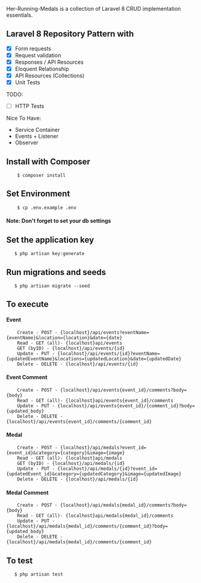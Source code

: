 Her-Running-Medals is a collection of Laravel 8 CRUD implementation essentials.

## Laravel 8 Repository Pattern with

- [x] Form requests <br>
- [x] Request validation <br>
- [x] Responses / API Resources <br>
- [x] Eloquent Relationship <br>
- [x] API Resources (Collections) <br>
- [x] Unit Tests

TODO:

- [ ] HTTP Tests

Nice To Have:

- Service Container 
- Events + Listener
- Observer

## Install with Composer

```
    $ composer install
```

## Set Environment

```
    $ cp .env.example .env
```

#### Note: Don't forget to set your db settings

## Set the application key

```
   $ php artisan key:generate
```

## Run migrations and seeds

```
   $ php artisan migrate --seed
```

## To execute

#### Event

```
    Create - POST - {localhost}/api/events?eventName={eventName}&location={location}&date={date}
    Read - GET (all)- {localhost}api/events
    GET (byID) - {localhost}/api/events/{id}
    Update - PUT - {localhost}/api/events/{id}?eventName={updatedEventName}&locations={updatedLocation}&date={updatedDate}
    Delete - DELETE - {localhost}/api/events/{id}
```

#### Event Comment

```
    Create - POST - {localhost}/api/events{event_id}/comments?body={body}
    Read - GET (all)- {localhost}api/events{event_id}/comments
    Update - PUT - {localhost}/api/events{event_id}/{comment_id}?body={updated_body}
    Delete - DELETE - {localhost}/api/events{event_id}/comments/{comment_id}
```

#### Medal

```
    Create - POST - {localhost}/api/medals?event_id={event_id}&category={category}&image={image}
    Read - GET (all)- {localhost}api/medals
    GET (byID) - {localhost}/api/medals/{id}
    Update - PUT - {localhost}/api/medals/{id}?event_id={updatedEvent_id}&category={updatedCategory}&image={updatedImage}
    Delete - DELETE - {localhost}/api/medals/{id}
```

#### Medal Comment

```
    Create - POST - {localhost}/api/medals{medal_id}/comments?body={body}
    Read - GET (all)- {localhost}api/medals{medal_id}/comments
    Update - PUT - {localhost}/api/medals{medal_id}/comments/{comment_id}?body={updated_body}
    Delete - DELETE - {localhost}/api/medals{medal_id}/comments/{comment_id}
```

## To  test

```
   $ php artisan test
```
